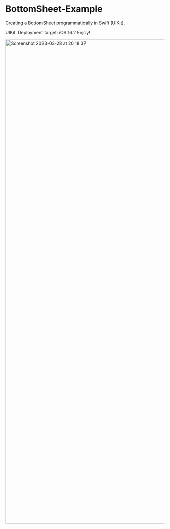 # BottomSheet-Example
Creating a BottomSheet programmatically in Swift (UIKit).

UIKit. Deployment target: iOS 16.2
Enjoy!

<img width="1530" alt="Screenshot 2023-03-28 at 20 18 37" src="https://user-images.githubusercontent.com/113884557/228323609-1aaf16d5-082a-4190-aabe-90cacc07b997.png">
